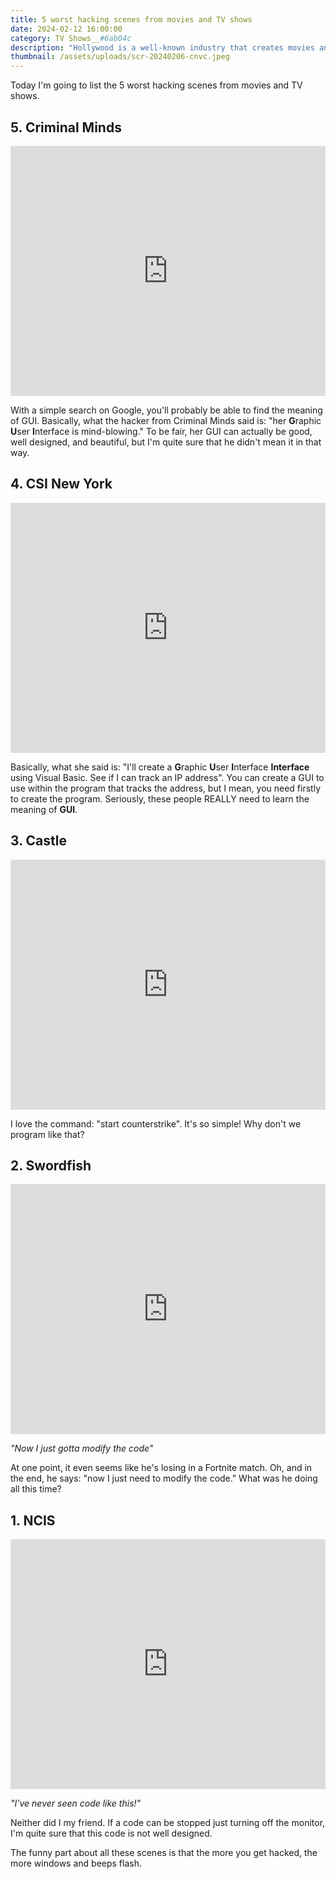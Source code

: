 ```yaml
---
title: 5 worst hacking scenes from movies and TV shows
date: 2024-02-12 16:00:00
category: TV Shows__#6ab04c
description: "Hollywood is a well-known industry that creates movies and TV shows that are often unrealistic. However, there is one thing that stands out to me as being completely implausible: any scene involving hacking."
thumbnail: /assets/uploads/scr-20240206-cnvc.jpeg
---
```


Today I'm going to list the 5 worst hacking scenes from movies and TV shows.

## 5. Criminal Minds

<iframe width="100%" height="400" src="https://www.youtube.com/embed/DNLB7bFA_U4" frameborder="0" allow="accelerometer; encrypted-media; gyroscope; picture-in-picture" allowfullscreen></iframe>

With a simple search on Google, you'll probably be able to find the meaning of GUI. Basically, what the hacker from Criminal Minds said is: "her **G**raphic **U**ser **I**nterface is mind-blowing." To be fair, her GUI can actually be good, well designed, and beautiful, but I'm quite sure that he didn't mean it in that way.

## 4. CSI New York

<iframe width="100%" height="400" src="https://www.youtube.com/embed/hkDD03yeLnU" frameborder="0" allow="accelerometer; encrypted-media; gyroscope; picture-in-picture" allowfullscreen></iframe>

Basically, what she said is: "I'll create a **G**raphic **U**ser **I**nterface **Interface** using Visual Basic. See if I can track an IP address". You can create a GUI to use within the program that tracks the address, but I mean, you need firstly to create the program. Seriously, these people REALLY need to learn the meaning of **GUI**.

## 3. Castle

<iframe width="100%" height="400" src="https://www.youtube.com/embed/K7Hn1rPQouU?si=5QwJOfxHBDPN0MWU" title="YouTube video player" frameborder="0" allow="accelerometer; autoplay; clipboard-write; encrypted-media; gyroscope; picture-in-picture; web-share" allowfullscreen></iframe>

I love the command: "start counterstrike". It's so simple! Why don't we program like that?

## 2. Swordfish

<iframe width="100%" height="400" src="https://www.youtube.com/embed/u1Ds9CeG-VY" frameborder="0" allow="accelerometer; encrypted-media; gyroscope; picture-in-picture" allowfullscreen></iframe>

*"Now I just gotta modify the code"*

At one point, it even seems like he's losing in a Fortnite match. Oh, and in the end, he says: "now I just need to modify the code." What was he doing all this time?

## 1. NCIS

<iframe width="100%" height="400" src="https://www.youtube.com/embed/bwUdjeu4C6A?si=7ReB4IWJIG5nxbm2" title="YouTube video player" frameborder="0" allow="accelerometer; autoplay; clipboard-write; encrypted-media; gyroscope; picture-in-picture; web-share" allowfullscreen></iframe>

*"I've never seen code like this!"*

Neither did I my friend. If a code can be stopped just turning off the monitor, I'm quite sure that this code is not well designed.

The funny part about all these scenes is that the more you get hacked, the more windows and beeps flash.

